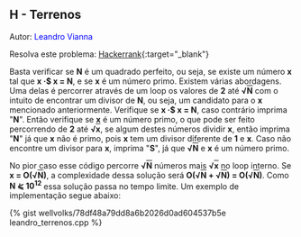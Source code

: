 ## H - Terrenos
<div id="terrenos"></div>

Autor: <font color = "blue">Leandro Vianna</font>

Resolva este problema: [Hackerrank][hackerrank-h]{:target="_blank"}

Basta verificar se **N** é um quadrado perfeito, ou seja, se existe um número **x** tal que <b>x &middot;$ x = N</b>, e se **x** é um número primo. Existem várias abordagens. Uma delas é percorrer através de um loop os valores de **2** até <b>&radic;<span style="text-decoration: overline">N</span></b> com o intuito de encontrar um divisor de <b>N</b>, ou seja, um candidato para o **x** mencionado anteriormente. Verifique se <b>x &middot;$ x = N</b>, caso contrário imprima "**N**". Então verifique se **x** é um número primo, o que pode ser feito percorrendo de **2** até  <b>&radic;<span style="text-decoration: overline">x</span></b>, se algum destes números dividir **x**, então imprima "**N**" já que **x** não é primo, pois **x** tem um divisor diferente de **1** e **x**. Caso não encontre um divisor para **x**, imprima "**S**", já que <b>&radic;<span style="text-decoration: overline">N</span></b> e **x** é um número primo. 

No pior caso esse código percorre <b>&radic;<span style="text-decoration: overline">N</span></b> números mais <b>&radic;<span style="text-decoration: overline">x</span></b> no loop interno. Se <b>x = O(&radic;<span style="text-decoration: overline">N</span>)</b>, a complexidade dessa solução será <b>O(&radic;<span style="text-decoration: overline">N</span> + &radic;<span style="text-decoration: overline">N</span>) = O(&radic;<span style="text-decoration: overline">N</span>)</b>. Como <b>N &lesdoto; 10<sup>12</sup></b> essa solução passa no tempo limite.
Um exemplo de implementação segue abaixo:

{% gist wellvolks/78df48a79dd8a6b2026d0ad604537b5e leandro_terrenos.cpp %}

[hackerrank-h]: https://www.hackerrank.com/contests/2-competicao-de-programacao-infufg-20182/challenges/terrenos
